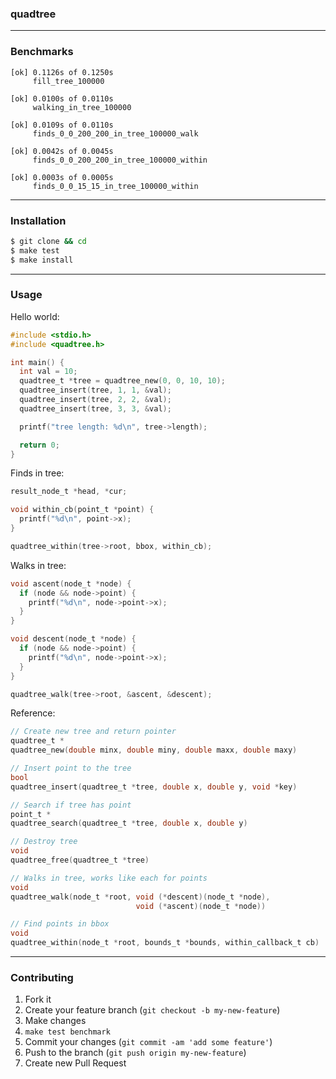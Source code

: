 ### quadtree

---

### Benchmarks

```
[ok] 0.1126s of 0.1250s
     fill_tree_100000

[ok] 0.0100s of 0.0110s
     walking_in_tree_100000

[ok] 0.0109s of 0.0110s
     finds_0_0_200_200_in_tree_100000_walk
     
[ok] 0.0042s of 0.0045s
     finds_0_0_200_200_in_tree_100000_within

[ok] 0.0003s of 0.0005s
     finds_0_0_15_15_in_tree_100000_within
```

---

### Installation

```bash
$ git clone && cd
$ make test
$ make install
```

---

### Usage

Hello world:

```c
#include <stdio.h>
#include <quadtree.h>

int main() {
  int val = 10;
  quadtree_t *tree = quadtree_new(0, 0, 10, 10);
  quadtree_insert(tree, 1, 1, &val);
  quadtree_insert(tree, 2, 2, &val);
  quadtree_insert(tree, 3, 3, &val);

  printf("tree length: %d\n", tree->length);

  return 0;
}
```

Finds in tree:

```c
result_node_t *head, *cur;

void within_cb(point_t *point) {
  printf("%d\n", point->x);
}

quadtree_within(tree->root, bbox, within_cb);
```

Walks in tree:

```c
void ascent(node_t *node) {
  if (node && node->point) {
    printf("%d\n", node->point->x);
  }
}

void descent(node_t *node) {
  if (node && node->point) {
    printf("%d\n", node->point->x);
  }
}

quadtree_walk(tree->root, &ascent, &descent);
```

Reference:

```c
// Create new tree and return pointer
quadtree_t *
quadtree_new(double minx, double miny, double maxx, double maxy)

// Insert point to the tree
bool
quadtree_insert(quadtree_t *tree, double x, double y, void *key)

// Search if tree has point
point_t *
quadtree_search(quadtree_t *tree, double x, double y)

// Destroy tree
void
quadtree_free(quadtree_t *tree)

// Walks in tree, works like each for points
void
quadtree_walk(node_t *root, void (*descent)(node_t *node),
                            void (*ascent)(node_t *node))

// Find points in bbox
void
quadtree_within(node_t *root, bounds_t *bounds, within_callback_t cb)
```

---

### Contributing

1. Fork it
2. Create your feature branch (`git checkout -b my-new-feature`)
3. Make changes
4. `make test benchmark`
5. Commit your changes (`git commit -am 'add some feature'`)
6. Push to the branch (`git push origin my-new-feature`)
7. Create new Pull Request
